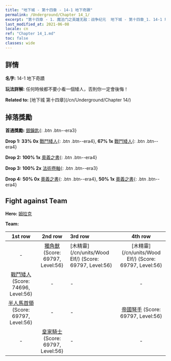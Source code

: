 ```yaml
---
title: "地下城 - 第十四章 - 14-1 地下奇蹟"
permalink: /Underground/Chapter 14_1/
excerpt: "第十四章 - 1. 魔法门之英雄无敌：战争纪元  地下城 - 第十四章_1. 14-1 地下奇蹟"
last_modified_at: 2021-06-08
locale: cn
ref: "Chapter 14_1.md"
toc: false
classes: wide
---
```


## 詳情

 **名字:** 14-1 地下奇蹟

 **玩法詳解:**       任何時候都不要小看一個矮人，否則你一定會後悔！

 **Related to:** [地下城 第十四章](/cn/Underground/Chapter 14/)

## 掉落獎勵

 **首通獎勵:** [銀鑰匙](/cn/Items/con_693/){: .btn .btn--era3}

 **Drop 1:** **33% 0x** [戰鬥矮人](/cn/Items/unt_200/){: .btn .btn--era4}, **67% 1x** [戰鬥矮人](/cn/Items/unt_200/){: .btn .btn--era4}

 **Drop 2:** **100% 1x** [奧義之書](/cn/Items/mat_60/){: .btn .btn--era4}

 **Drop 3:** **100% 2x** [法術卷軸](/cn/Items/con_694/){: .btn .btn--era3}

 **Drop 4:** **50% 0x** [奧義之書](/cn/Items/mat_53/){: .btn .btn--era4}, **50% 1x** [奧義之書](/cn/Items/mat_53/){: .btn .btn--era4}


## Fight against Team
 **Hero:** [姆拉克](/cn/heroes/Mullich/)

 **Team:**


  | 1st row | 2nd row | 3rd row | 4th row |
  |:----:|:----:|:----|:----:|
  | - | [獨角獸](/cn/units/Unicorn/) (Score: 69797, Level:56)  | [木精靈](/cn/units/Wood Elf/) (Score: 69797, Level:56)  | [木精靈](/cn/units/Wood Elf/) (Score: 69797, Level:56)  |
  | [戰鬥矮人](/cn/units/Dwarf/) (Score: 74696, Level:56)  | - | - | - |
  | [半人馬首領](/cn/units/Centaur/) (Score: 69797, Level:56)  | - | - | [帝國弩手](/cn/units/Marksman/) (Score: 69797, Level:56)  |
  | - | [皇家騎士](/cn/units/Cavalier/) (Score: 69797, Level:56)  | - | - |


